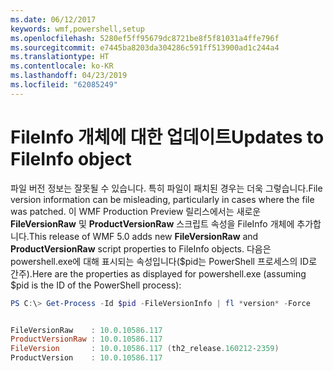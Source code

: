 ```yaml
---
ms.date: 06/12/2017
keywords: wmf,powershell,setup
ms.openlocfilehash: 5280ef5ff95679dc8721be8f5f81031a4ffe796f
ms.sourcegitcommit: e7445ba8203da304286c591ff513900ad1c244a4
ms.translationtype: HT
ms.contentlocale: ko-KR
ms.lasthandoff: 04/23/2019
ms.locfileid: "62085249"
---
```

# <a name="updates-to-fileinfo-object"></a><span data-ttu-id="1d4d2-102">FileInfo 개체에 대한 업데이트</span><span class="sxs-lookup"><span data-stu-id="1d4d2-102">Updates to FileInfo object</span></span>
<span data-ttu-id="1d4d2-103">파일 버전 정보는 잘못될 수 있습니다. 특히 파일이 패치된 경우는 더욱 그렇습니다.</span><span class="sxs-lookup"><span data-stu-id="1d4d2-103">File version information can be misleading, particularly in cases where the file was patched.</span></span> <span data-ttu-id="1d4d2-104">이 WMF Production Preview 릴리스에서는 새로운 **FileVersionRaw** 및 **ProductVersionRaw** 스크립트 속성을 FileInfo 개체에 추가합니다.</span><span class="sxs-lookup"><span data-stu-id="1d4d2-104">This release of WMF 5.0 adds new **FileVersionRaw** and **ProductVersionRaw** script properties to FileInfo objects.</span></span> <span data-ttu-id="1d4d2-105">다음은 powershell.exe에 대해 표시되는 속성입니다($pid는 PowerShell 프로세스의 ID로 간주).</span><span class="sxs-lookup"><span data-stu-id="1d4d2-105">Here are the properties as displayed for powershell.exe (assuming $pid is the ID of the PowerShell process):</span></span>

```powershell
PS C:\> Get-Process -Id $pid -FileVersionInfo | fl *version* -Force


FileVersionRaw    : 10.0.10586.117
ProductVersionRaw : 10.0.10586.117
FileVersion       : 10.0.10586.117 (th2_release.160212-2359)
ProductVersion    : 10.0.10586.117
